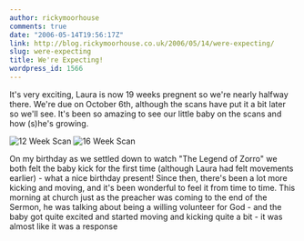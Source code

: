```yaml
---
author: rickymoorhouse
comments: true
date: "2006-05-14T19:56:17Z"
link: http://blog.rickymoorhouse.co.uk/2006/05/14/were-expecting/
slug: were-expecting
title: We're Expecting!
wordpress_id: 1566
---
```


It's very exciting, Laura is now 19 weeks pregnent so we're nearly halfway there. We're due on October 6th, although the scans have put it a bit later so we'll see. It's been so amazing to see our little baby on the scans and how (s)he's growing. 





![12 Week Scan](http://www.samespirit.net/ricky/images/12week.jpg) 
![16 Week Scan](http://www.samespirit.net/ricky/images/16week.jpg)






On my birthday as we settled down to watch "The Legend of Zorro" we both felt the baby kick for the first time (although Laura had felt movements earlier) - what a nice birthday present! Since then, there's been a lot more kicking and moving, and it's been wonderful to feel it from time to time. This morning at church just as the preacher was coming to the end of the Sermon, he was talking about being a willing volunteer for God - and the baby got quite excited and started moving and kicking quite a bit - it was almost like it was a response
